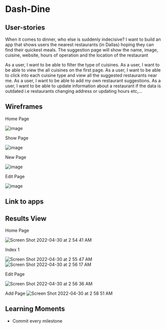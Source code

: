 # Dash-Dine

## User-stories

When it comes to dinner, who else is suddenly indecisive? I want to build an app that shows users the nearest restaurants (in Dallas) hoping they can find their quickest meals. The suggestion page will show the name, image, cuisine, website, hours of operation and the location of the restaurant

As a user, I want to be able to filter the type of cuisines.
As a user, I want to be able to view the all cuisines on the first page.
As a user, I want to be able to click into each cuisine type and view all the suggested restaurants near me.
As a user, I want to be able to add my own restaurant suggestions.
As a user, I want to be able to update information about a restaurant if the data is outdated i.e restaurants changing address or updating hours etc,...

## Wireframes
Home Page

![image](https://media.git.generalassemb.ly/user/41240/files/ebcd9180-baa9-11ec-8b3e-772ca1ebff9a)

Show Page

![image](https://media.git.generalassemb.ly/user/41240/files/bd9c8180-baaa-11ec-902e-df35d3015a11)

New Page 

![image](https://media.git.generalassemb.ly/user/41240/files/3bf92380-baab-11ec-8742-217886017455)

Edit Page

![image](https://media.git.generalassemb.ly/user/41240/files/2126af00-baab-11ec-8aaa-998f0c92ada0)

## Link to apps

## Results View
Home Page

![Screen Shot 2022-04-30 at 2 54 41 AM](https://user-images.githubusercontent.com/95890211/166097124-1793f6a3-29a9-4b6f-8a18-b33bd1a9f464.png)

Index 1

![Screen Shot 2022-04-30 at 2 55 47 AM](https://user-images.githubusercontent.com/95890211/166097149-a21e1b70-6d38-463e-9fb2-c11b86f7d548.png)
![Screen Shot 2022-04-30 at 2 56 17 AM](https://user-images.githubusercontent.com/95890211/166097161-94b7fd49-c18c-42d8-ab97-2b03efbd8dfb.png)

Edit Page

![Screen Shot 2022-04-30 at 2 56 36 AM](https://user-images.githubusercontent.com/95890211/166097171-e3877703-cc71-4371-ac6c-062c93391645.png)

Add Page
![Screen Shot 2022-04-30 at 2 58 51 AM](https://user-images.githubusercontent.com/95890211/166097260-d3347e27-bc85-4d52-809d-b7aeb3e9d2e9.png)


## Learning Moments
- Commit every milestone
